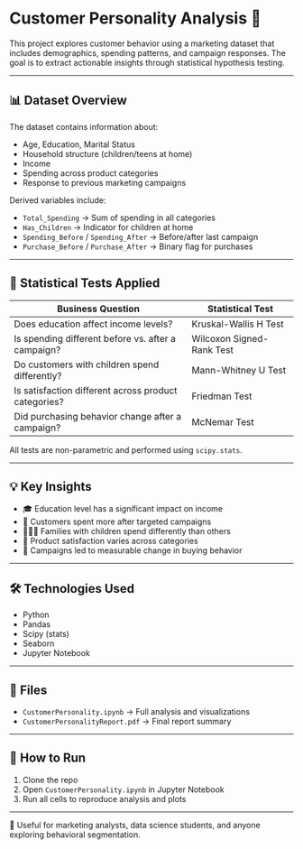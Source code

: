 # Customer Personality Analysis 👥

This project explores customer behavior using a marketing dataset that includes demographics, spending patterns, and campaign responses. The goal is to extract actionable insights through statistical hypothesis testing.

---

## 📊 Dataset Overview

The dataset contains information about:

- Age, Education, Marital Status  
- Household structure (children/teens at home)  
- Income  
- Spending across product categories  
- Response to previous marketing campaigns  

Derived variables include:

- `Total_Spending` → Sum of spending in all categories  
- `Has_Children` → Indicator for children at home  
- `Spending_Before` / `Spending_After` → Before/after last campaign  
- `Purchase_Before` / `Purchase_After` → Binary flag for purchases  

---

## 🧪 Statistical Tests Applied

| Business Question                                             | Statistical Test           |
|--------------------------------------------------------------|----------------------------|
| Does education affect income levels?                         | Kruskal-Wallis H Test      |
| Is spending different before vs. after a campaign?           | Wilcoxon Signed-Rank Test  |
| Do customers with children spend differently?                | Mann-Whitney U Test        |
| Is satisfaction different across product categories?         | Friedman Test              |
| Did purchasing behavior change after a campaign?             | McNemar Test               |

All tests are non-parametric and performed using `scipy.stats`.

---

## 💡 Key Insights

- 🎓 Education level has a significant impact on income  
- 💸 Customers spent more after targeted campaigns  
- 👨‍👩‍👧 Families with children spend differently than others  
- 🧼 Product satisfaction varies across categories  
- 🔁 Campaigns led to measurable change in buying behavior  

---

## 🛠 Technologies Used

- Python  
- Pandas  
- Scipy (stats)  
- Seaborn  
- Jupyter Notebook  

---

## 📂 Files

- `CustomerPersonality.ipynb` → Full analysis and visualizations  
- `CustomerPersonalityReport.pdf` → Final report summary  

---

## 🚀 How to Run

1. Clone the repo  
2. Open `CustomerPersonality.ipynb` in Jupyter Notebook  
3. Run all cells to reproduce analysis and plots  

---

📌 Useful for marketing analysts, data science students, and anyone exploring behavioral segmentation.
